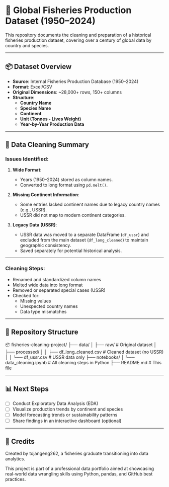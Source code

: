# 🌊 Global Fisheries Production Dataset (1950–2024)

This repository documents the cleaning and preparation of a historical fisheries production dataset, covering over a century of global data by country and species.

---

## 📦 Dataset Overview

- **Source**: Internal Fisheries Production Database (1950–2024)
- **Format**: Excel/CSV
- **Original Dimensions**: ~28,000+ rows, 150+ columns
- **Structure**:
  - **Country Name**
  - **Species Name**
  - **Continent**
  - **Unit (Tonnes - Lives Weight)**
  - **Year-by-Year Production Data**

---

## 🧹 Data Cleaning Summary

### Issues Identified:
1. **Wide Format**:
   - Years (1950–2024) stored as column names.
   - Converted to long format using `pd.melt()`.

2. **Missing Continent Information**:
   - Some entries lacked continent names due to legacy country names (e.g., USSR).
   - USSR did not map to modern continent categories.

3. **Legacy Data (USSR)**:
   - USSR data was moved to a separate DataFrame (`df_ussr`) and excluded from the main dataset (`df_long_cleaned`) to maintain geographic consistency.
   - Saved separately for potential historical analysis.

---

### Cleaning Steps:
- Renamed and standardized column names
- Melted wide data into long format
- Removed or separated special cases (USSR)
- Checked for:
  - Missing values
  - Unexpected country names
  - Data type mismatches

---

## 📁 Repository Structure


📦 fisheries-cleaning-project/
├── data/
│ ├── raw/ # Original dataset
│ ├── processed/
│ │ ├── df_long_cleaned.csv # Cleaned dataset (no USSR)
│ │ └── df_ussr.csv # USSR data only
├── notebooks/
│ └── data_cleaning.ipynb # All cleaning steps in Python
├── README.md # This file



---

## 📊 Next Steps

- [ ] Conduct Exploratory Data Analysis (EDA)
- [ ] Visualize production trends by continent and species
- [ ] Model forecasting trends or sustainability patterns
- [ ] Share findings in an interactive dashboard (optional)

---

## 🤝 Credits

Created by tojangeng262, a fisheries graduate transitioning into data analytics.

This project is part of a professional data portfolio aimed at showcasing real-world data wrangling skills using Python, pandas, and GitHub best practices.
